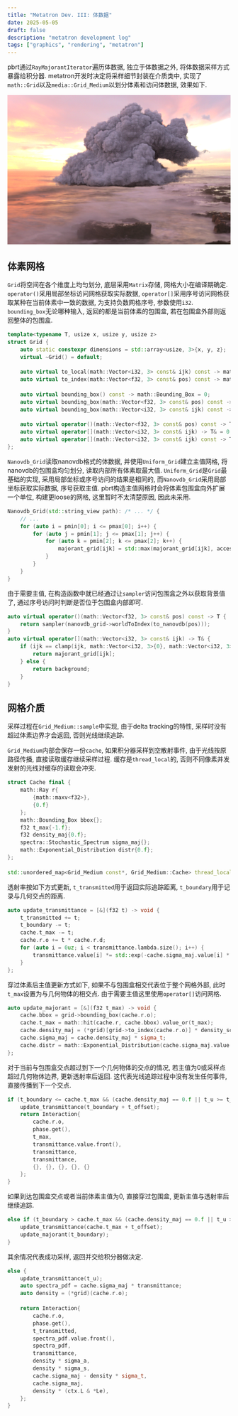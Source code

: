 ```yaml
---
title: "Metatron Dev. III: 体数据"
date: 2025-05-05
draft: false
description: "metatron development log"
tags: ["graphics", "rendering", "metatron"]
---
```


pbrt通过`RayMajorantIterator`遍历体数据, 独立于体数据之外, 将体数据采样方式暴露给积分器. metatron开发时决定将采样细节封装在介质类中, 实现了`math::Grid`以及`media::Grid_Medium`以划分体素和访问体数据, 效果如下.

![disney-cloud](disney-cloud.png "hugo/blowfish竟然没有色彩管理, linear srgb图片还得手动转")

## 体素网格

`Grid`将空间在各个维度上均匀划分, 底层采用`Matrix`存储, 网格大小在编译期确定. `operator()`采用局部坐标访问网格获取实际数据, `operator[]`采用序号访问网格获取某种在当前体素中一致的数据, 为支持负数网格序号, 参数使用`i32`. `bounding_box`无论哪种输入, 返回的都是当前体素的包围盒, 若在包围盒外部则返回整体的包围盒.

```c++
template<typename T, usize x, usize y, usize z>
struct Grid {
	auto static constexpr dimensions = std::array<usize, 3>{x, y, z};
	virtual ~Grid() = default;

	auto virtual to_local(math::Vector<i32, 3> const& ijk) const -> math::Vector<f32, 3> = 0;
	auto virtual to_index(math::Vector<f32, 3> const& pos) const -> math::Vector<i32, 3> = 0;

	auto virtual bounding_box() const -> math::Bounding_Box = 0;
	auto virtual bounding_box(math::Vector<f32, 3> const& pos) const -> math::Bounding_Box = 0;
	auto virtual bounding_box(math::Vector<i32, 3> const& ijk) const -> math::Bounding_Box = 0;

	auto virtual operator()(math::Vector<f32, 3> const& pos) const -> T = 0;
	auto virtual operator[](math::Vector<i32, 3> const& ijk) -> T& = 0;
	auto virtual operator[](math::Vector<i32, 3> const& ijk) const -> T const& = 0;
};
```

`Nanovdb_Grid`读取nanovdb格式的体数据, 并使用`Uniform_Grid`建立主值网格, 将nanovdb的包围盒均匀划分, 读取内部所有体素取最大值. `Uniform_Grid`是`Grid`最基础的实现, 采用局部坐标或序号访问的结果是相同的, 而`Nanovdb_Grid`采用局部坐标获取实际数据, 序号获取主值. pbrt构造主值网格时会将体素包围盒向外扩展一个单位, 构建更loose的网格, 这里暂时不太清楚原因, 因此未采用.

```c++
Nanovdb_Grid(std::string_view path): /* ... */ {
	// ...
	for (auto i = pmin[0]; i <= pmax[0]; i++) {
		for (auto j = pmin[1]; j <= pmax[1]; j++) {
			for (auto k = pmin[2]; k <= pmax[2]; k++) {
				majorant_grid[ijk] = std::max(majorant_grid[ijk], accessor.getValue({i, j, k}));
			}
		}
	}
}
```

由于需要主值, 在构造函数中就已经通过让`sampler`访问包围盒之外以获取背景值了, 通过序号访问时判断是否位于包围盒内部即可.

```c++
auto virtual operator()(math::Vector<f32, 3> const& pos) const -> T {
	return sampler(nanovdb_grid->worldToIndex(to_nanovdb(pos)));
}
auto virtual operator[](math::Vector<i32, 3> const& ijk) -> T& {
	if (ijk == clamp(ijk, math::Vector<i32, 3>{0}, math::Vector<i32, 3>{x - 1, y - 1, z - 1})) {
		return majorant_grid[ijk];
	} else {
		return background;
	}
}
```

## 网格介质

采样过程在`Grid_Medium::sample`中实现, 由于delta tracking的特性, 采样时没有超过体素边界才会返回, 否则光线继续追踪.

`Grid_Medium`内部会保存一份`cache`, 如果积分器采样到空散射事件, 由于光线按原路径传播, 直接读取缓存继续采样过程. 缓存是`thread_local`的, 否则不同像素并发发射的光线对缓存的读取会冲突.

```c++
struct Cache final {
	math::Ray r{
		{math::maxv<f32>},
		{0.f}
	};
	math::Bounding_Box bbox{};
	f32 t_max{-1.f};
	f32 density_maj{0.f};
	spectra::Stochastic_Spectrum sigma_maj{};
	math::Exponential_Distribution distr{0.f};
};

std::unordered_map<Grid_Medium const*, Grid_Medium::Cache> thread_local Grid_Medium::thread_caches;
```

透射率按如下方式更新, `t_transmitted`用于返回实际追踪距离, `t_boundary`用于记录与几何交点的距离.

```c++
auto update_transmittance = [&](f32 t) -> void {
	t_transmitted += t;
	t_boundary -= t;
	cache.t_max -= t;
	cache.r.o += t * cache.r.d;
	for (auto i = 0uz; i < transmittance.lambda.size(); i++) {
		transmittance.value[i] *= std::exp(-cache.sigma_maj.value[i] * t);
	}
};
```

穿过体素后主值更新方式如下, 如果不与包围盒相交代表位于整个网格外部, 此时`t_max`设置为与几何物体的相交点. 由于需要主值这里使用`operator[]`访问网格.

```c++
auto update_majorant = [&](f32 t_max) -> void {
	cache.bbox = grid->bounding_box(cache.r.o);
	cache.t_max = math::hit(cache.r, cache.bbox).value_or(t_max);
	cache.density_maj = (*grid)[grid->to_index(cache.r.o)] * density_scale;
	cache.sigma_maj = cache.density_maj * sigma_t;
	cache.distr = math::Exponential_Distribution(cache.sigma_maj.value.front());
};
```

对于当前与包围盒交点超过到下一个几何物体的交点的情况, 若主值为0或采样点超过几何物体边界, 更新透射率后返回. 这代表光线追踪过程中没有发生任何事件, 直接传播到下一个交点.

```c++
if (t_boundary <= cache.t_max && (cache.density_maj == 0.f || t_u >= t_boundary)) {
	update_transmittance(t_boundary + t_offset);
	return Interaction{
		cache.r.o,
		phase.get(),
		t_max,
		transmittance.value.front(),
		transmittance,
		transmittance,
		{}, {}, {}, {}, {}
	};
}
```

如果到达包围盒交点或者当前体素主值为0, 直接穿过包围盒, 更新主值与透射率后继续追踪.

```c++
else if (t_boundary > cache.t_max && (cache.density_maj == 0.f || t_u >= cache.t_max)) {
	update_transmittance(cache.t_max + t_offset);
	update_majorant(t_boundary);
}
```

其余情况代表成功采样, 返回并交给积分器做决定.

```c++
else {
	update_transmittance(t_u);
	auto spectra_pdf = cache.sigma_maj * transmittance;
	auto density = (*grid)(cache.r.o);

	return Interaction{
		cache.r.o,
		phase.get(),
		t_transmitted,
		spectra_pdf.value.front(),
		spectra_pdf,
		transmittance,
		density * sigma_a,
		density * sigma_s,
		cache.sigma_maj - density * sigma_t,
		cache.sigma_maj,
		density * (ctx.L & *Le),
	};
}
```
